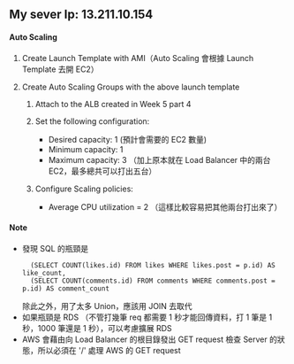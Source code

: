 ## My sever Ip: 13.211.10.154

#### Auto Scaling

1. Create Launch Template with AMI（Auto Scaling 會根據 Launch Template 去開 EC2）
1. Create Auto Scaling Groups with the above launch template

   1. Attach to the ALB created in Week 5 part 4
   1. Set the following configuration:

      - Desired capacity: 1 (預計會需要的 EC2 數量)
      - Minimum capacity: 1
      - Maximum capacity: 3 （加上原本就在 Load Balancer 中的兩台 EC2，最多總共可以打出五台）

   1. Configure Scaling policies:

      - Average CPU utilization = 2 （這樣比較容易把其他兩台打出來了）

#### Note

- 發現 SQL 的瓶頸是
  ```IF((SELECT COUNT(likes.post) FROM likes WHERE likes.post = p.id AND like_user = ?) > 0, true, false) AS is_liked,
    (SELECT COUNT(likes.id) FROM likes WHERE likes.post = p.id) AS like_count,
    (SELECT COUNT(comments.id) FROM comments WHERE comments.post = p.id) AS comment_count
  ```
  除此之外，用了太多 Union，應該用 JOIN 去取代
- 如果瓶頸是 RDS （不管打幾筆 req 都需要 1 秒才能回傳資料，打 1 筆是 1 秒，1000 筆還是 1 秒），可以考慮擴展 RDS
- AWS 會藉由向 Load Balancer 的根目錄發出 GET request 檢查 Server 的狀態，所以必須在 '/' 處理 AWS 的 GET request
